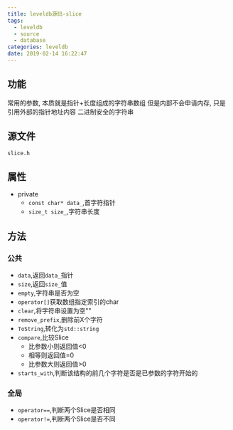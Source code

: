```yaml
---
title: leveldb源码-slice
tags:
  - leveldb
  - source
  - database
categories: leveldb
date: 2019-02-14 16:22:47
---
```



## 功能

常用的参数,
本质就是指针+长度组成的字符串数组
但是内部不会申请内存,
只是引用外部的指针地址内容
二进制安全的字符串

## 源文件

`slice.h`

<!-- more -->

## 属性

- private
	- `const char* data_`,首字符指针
	- `size_t size_`,字符串长度

## 方法

### 公共

- `data`,返回`data_`指针
- `size`,返回`size_`值
- `empty`,字符串是否为空
- `operator[]`获取数组指定索引的char
- `clear`,将字符串设置为空""
- `remove_prefix`,删除前X个字符
- `ToString`,转化为`std::string`
- `compare`,比较Slice
	- 比参数小则返回值<0
	- 相等则返回值=0
	- 比参数大则返回值>0
- `starts_with`,判断该结构的前几个字符是否是已参数的字符开始的

### 全局

- `operator==`,判断两个Slice是否相同
- `operator!=`,判断两个Slice是否不同
